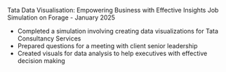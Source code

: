 Tata Data Visualisation: Empowering Business with Effective Insights Job
Simulation on Forage - January 2025

 * Completed a simulation involving creating data visualizations for Tata
   Consultancy Services
 * Prepared questions for a meeting with client senior leadership
 * Created visuals for data analysis to help executives with effective decision
   making
